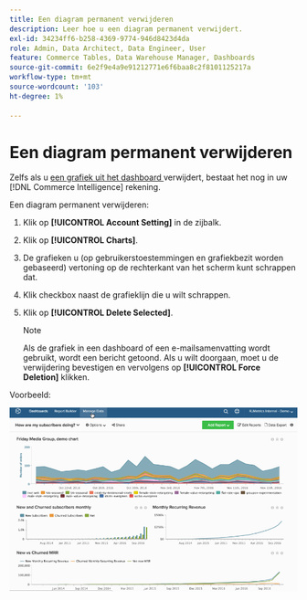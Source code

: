 ```yaml
---
title: Een diagram permanent verwijderen
description: Leer hoe u een diagram permanent verwijdert.
exl-id: 34234ff6-b258-4369-9774-946d8423d4da
role: Admin, Data Architect, Data Engineer, User
feature: Commerce Tables, Data Warehouse Manager, Dashboards
source-git-commit: 6e2f9e4a9e91212771e6f6baa8c2f8101125217a
workflow-type: tm+mt
source-wordcount: '103'
ht-degree: 1%

---
```


# Een diagram permanent verwijderen

Zelfs als u [ een grafiek uit het dashboard ](../../data-user/dashboards/remove-charts-dashboard.md) verwijdert, bestaat het nog in uw [!DNL Commerce Intelligence] rekening.

Een diagram permanent verwijderen:

1. Klik op **[!UICONTROL Account Setting]** in de zijbalk.

1. Klik op **[!UICONTROL Charts]**.

1. De grafieken u (op gebruikerstoestemmingen en grafiekbezit worden gebaseerd) vertoning op de rechterkant van het scherm kunt schrappen dat.

1. Klik checkbox naast de grafieklijn die u wilt schrappen.

1. Klik op **[!UICONTROL Delete Selected]**.

   >[!NOTE]
   >
   >Als de grafiek in een dashboard of een e-mailsamenvatting wordt gebruikt, wordt een bericht getoond. Als u wilt doorgaan, moet u de verwijdering bevestigen en vervolgens op **[!UICONTROL Force Deletion]** klikken.

Voorbeeld:

![ schrap een grafiek ](../../assets/deletechart.gif)<!--{: width="630" height="402"}-->
